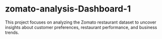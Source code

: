 # zomato-analysis-Dashboard-1
This project focuses on analyzing the Zomato restaurant dataset to uncover insights about customer preferences, restaurant performance, and business trends. 
